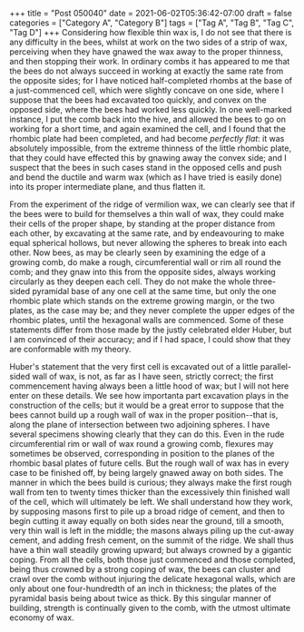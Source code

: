 +++
title = "Post 050040"
date = 2021-06-02T05:36:42-07:00
draft = false
categories = ["Category A", "Category B"]
tags = ["Tag A", "Tag B", "Tag C", "Tag D"]
+++
Considering how flexible thin wax is, I do not see that there is any difficulty in the bees, whilst at work on the two sides of a strip of wax, perceiving when they have gnawed the wax away to the proper thinness, and then stopping their work. In ordinary combs it has appeared to me that the bees do not always succeed in working at exactly the same rate from the opposite sides; for I have noticed half-completed rhombs at the base of a just-commenced cell, which were slightly concave on one side, where I suppose that the bees had excavated too quickly, and convex on the opposed side, where the bees had worked less quickly. In one well-marked instance, I put the comb back into the hive, and allowed the bees to go on working for a short time, and again examined the cell, and I found that the rhombic plate had been completed, and had become _perfectly flat_: it was absolutely impossible, from the extreme thinness of the little rhombic plate, that they could have effected this by gnawing away the convex side; and I suspect that the bees in such cases stand in the opposed cells and push and bend the ductile and warm wax (which as I have tried is easily done) into its proper intermediate plane, and thus flatten it.

From the experiment of the ridge of vermilion wax, we can clearly see that if the bees were to build for themselves a thin wall of wax, they could make their cells of the proper shape, by standing at the proper distance from each other, by excavating at the same rate, and by endeavouring to make equal spherical hollows, but never allowing the spheres to break into each other. Now bees, as may be clearly seen by examining the edge of a growing comb, do make a rough, circumferential wall or rim all round the comb; and they gnaw into this from the opposite sides, always working circularly as they deepen each cell. They do not make the whole three-sided pyramidal base of any one cell at the same time, but only the one rhombic plate which stands on the extreme growing margin, or the two plates, as the case may be; and they never complete the upper edges of the rhombic plates, until the hexagonal walls are commenced. Some of these statements differ from those made by the justly celebrated elder Huber, but I am convinced of their accuracy; and if I had space, I could show that they are conformable with my theory.

Huber's statement that the very first cell is excavated out of a little parallel-sided wall of wax, is not, as far as I have seen, strictly correct; the first commencement having always been a little hood of wax; but I will not here enter on these details. We see how importanta part excavation plays in the construction of the cells; but it would be a great error to suppose that the bees cannot build up a rough wall of wax in the proper position--that is, along the plane of intersection between two adjoining spheres. I have several specimens showing clearly that they can do this. Even in the rude circumferential rim or wall of wax round a growing comb, flexures may sometimes be observed, corresponding in position to the planes of the rhombic basal plates of future cells. But the rough wall of wax has in every case to be finished off, by being largely gnawed away on both sides. The manner in which the bees build is curious; they always make the first rough wall from ten to twenty times thicker than the excessively thin finished wall of the cell, which will ultimately be left. We shall understand how they work, by supposing masons first to pile up a broad ridge of cement, and then to begin cutting it away equally on both sides near the ground, till a smooth, very thin wall is left in the middle; the masons always piling up the cut-away cement, and adding fresh cement, on the summit of the ridge. We shall thus have a thin wall steadily growing upward; but always crowned by a gigantic coping. From all the cells, both those just commenced and those completed, being thus crowned by a strong coping of wax, the bees can cluster and crawl over the comb without injuring the delicate hexagonal walls, which are only about one four-hundredth of an inch in thickness; the plates of the pyramidal basis being about twice as thick. By this singular manner of building, strength is continually given to the comb, with the utmost ultimate economy of wax.
